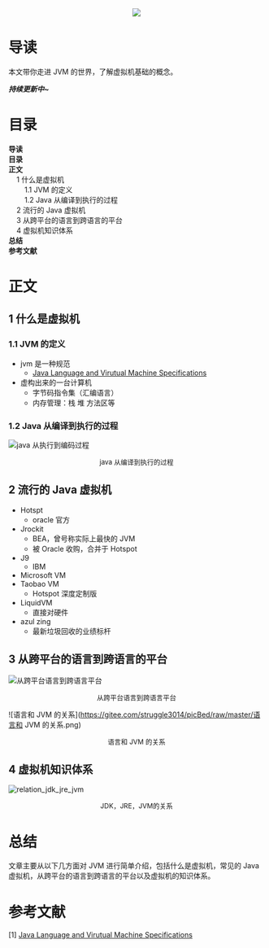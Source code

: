 <div align="center"><img src="https://gitee.com/struggle3014/picBed/raw/master/name_code.png"></div>

# 导读

本文带你走进 JVM 的世界，了解虚拟机基础的概念。

***持续更新中~***



# 目录 

<nav>
<a href='#导读' style='text-decoration:none;font-weight:bolder'>导读</a><br/>
<a href='#目录' style='text-decoration:none;font-weight:bolder'>目录</a><br/>
<a href='#正文' style='text-decoration:none;font-weight:bolder'>正文</a><br/>
&nbsp;&nbsp;&nbsp;&nbsp;<a href='#1 什么是虚拟机' style='text-decoration:none;${border-style}'>1 什么是虚拟机</a><br/>
&nbsp;&nbsp;&nbsp;&nbsp;&nbsp;&nbsp;&nbsp;&nbsp;<a href='#1.1 JVM 的定义' style='text-decoration:none;${border-style}'>1.1 JVM 的定义</a><br/>
&nbsp;&nbsp;&nbsp;&nbsp;&nbsp;&nbsp;&nbsp;&nbsp;<a href='#1.2 Java 从编译到执行的过程' style='text-decoration:none;${border-style}'>1.2 Java 从编译到执行的过程</a><br/>
&nbsp;&nbsp;&nbsp;&nbsp;<a href='#2 流行的 Java 虚拟机' style='text-decoration:none;${border-style}'>2 流行的 Java 虚拟机</a><br/>
&nbsp;&nbsp;&nbsp;&nbsp;<a href='#3 从跨平台的语言到跨语言的平台' style='text-decoration:none;${border-style}'>3 从跨平台的语言到跨语言的平台</a><br/>
&nbsp;&nbsp;&nbsp;&nbsp;<a href='#4 虚拟机知识体系' style='text-decoration:none;${border-style}'>4 虚拟机知识体系</a><br/>
<a href='#总结' style='text-decoration:none;font-weight:bolder'>总结</a><br/>
<a href='#参考文献' style='text-decoration:none;font-weight:bolder'>参考文献</a><br/>
</nav>

# 正文

## 1 什么是虚拟机

### 1.1 JVM 的定义

* jvm 是一种规范
  * [Java Language and Virutual Machine Specifications](https://docs.oracle.com/javase/specs/index.html)
* 虚构出来的一台计算机
  * 字节码指令集（汇编语言）
  * 内存管理：栈 堆 方法区等



### 1.2 Java 从编译到执行的过程

![java 从执行到编码过程](https://gitee.com/struggle3014/picBed/raw/master/java从执行到编码过程.png)

<div align="center"><font size="2">java 从编译到执行的过程</font></div>



## 2 流行的 Java 虚拟机

* Hotspt
  * oracle 官方
* Jrockit
  * BEA，曾号称实际上最快的 JVM
  * 被 Oracle 收购，合并于 Hotspot
* J9
  * IBM
* Microsoft VM
* Taobao VM
  * Hotspot 深度定制版
* LiquidVM
  * 直接对硬件
* azul zing
  * 最新垃圾回收的业绩标杆



## 3 从跨平台的语言到跨语言的平台

![从跨平台语言到跨语言平台](https://gitee.com/struggle3014/picBed/raw/master/从跨平台语言到跨语言平台.png)

<div align="center"><font size="2">从跨平台语言到跨语言平台</font></div>

![语言和 JVM 的关系](https://gitee.com/struggle3014/picBed/raw/master/语言和 JVM 的关系.png)

<div align="center"><font size="2">语言和 JVM 的关系</font></div>



## 4 虚拟机知识体系

![relation_jdk_jre_jvm](https://gitee.com/struggle3014/picBed/raw/master/relation_jdk_jre_jvm.png)

<div align="center"><font size="2">JDK，JRE，JVM的关系</font></div>

# 总结

文章主要从以下几方面对 JVM 进行简单介绍，包括什么是虚拟机，常见的 Java 虚拟机，从跨平台的语言到跨语言的平台以及虚拟机的知识体系。



# 参考文献

[1]  [Java Language and Virutual Machine Specifications](https://docs.oracle.com/javase/specs/index.html)